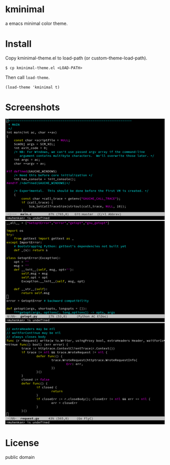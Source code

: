 # kminimal

a emacs minimal color theme.

# Install

Copy kminimal-theme.el to load-path (or custom-theme-load-path).

```shell
$ cp kminimal-theme.el <LOAD-PATH>
```

Then call `load-theme`.
```elisp
(load-theme 'kminimal t)
```

# Screenshots

[![c](image/c.png)](image/c.png)
[![python](image/python.png)](image/python.png)
[![go](image/go.png)](image/go.png)

# License

public domain
